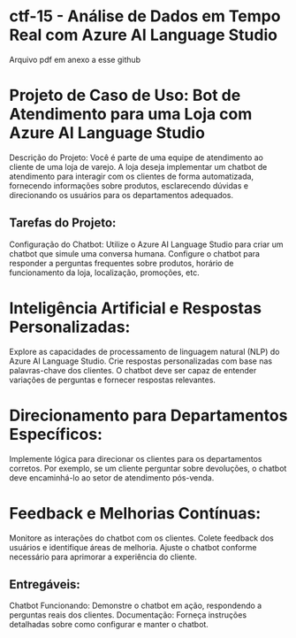 # ctf-15 - Análise de Dados em Tempo Real com Azure AI Language Studio

Arquivo pdf em anexo a esse github

# Projeto de Caso de Uso: Bot de Atendimento para uma Loja com Azure AI Language Studio

Descrição do Projeto:
Você é parte de uma equipe de atendimento ao cliente de uma loja de varejo. A loja deseja implementar um chatbot de atendimento para interagir com os clientes de forma automatizada, fornecendo informações sobre produtos, esclarecendo dúvidas e direcionando os usuários para os departamentos adequados.

## Tarefas do Projeto:
Configuração do Chatbot:
Utilize o Azure AI Language Studio para criar um chatbot que simule uma conversa humana.
Configure o chatbot para responder a perguntas frequentes sobre produtos, horário de funcionamento da loja, localização, promoções, etc.


# Inteligência Artificial e Respostas Personalizadas:
Explore as capacidades de processamento de linguagem natural (NLP) do Azure AI Language Studio.
Crie respostas personalizadas com base nas palavras-chave dos clientes.
O chatbot deve ser capaz de entender variações de perguntas e fornecer respostas relevantes.


# Direcionamento para Departamentos Específicos:
Implemente lógica para direcionar os clientes para os departamentos corretos.
Por exemplo, se um cliente perguntar sobre devoluções, o chatbot deve encaminhá-lo ao setor de atendimento pós-venda.


# Feedback e Melhorias Contínuas:
Monitore as interações do chatbot com os clientes.
Colete feedback dos usuários e identifique áreas de melhoria.
Ajuste o chatbot conforme necessário para aprimorar a experiência do cliente.


## Entregáveis:
Chatbot Funcionando: Demonstre o chatbot em ação, respondendo a perguntas reais dos clientes.
Documentação: Forneça instruções detalhadas sobre como configurar e manter o chatbot.
